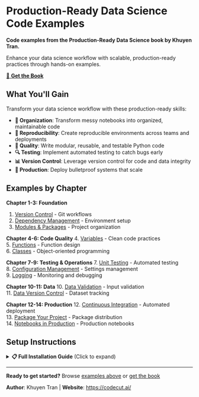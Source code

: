 # Production-Ready Data Science Code Examples

**Code examples from the Production-Ready Data Science book by Khuyen Tran.**

Enhance your data science workflow with scalable, production-ready practices through hands-on examples.

[🔗 **Get the Book**](https://codecut.ai/production-ready-data-science/?utm_source=github&utm_medium=production-ready-data-science-code&utm_campaign=main-readme)

## What You'll Gain

Transform your data science workflow with these production-ready skills:

- **📁 Organization**: Transform messy notebooks into organized, maintainable code
- **🔄 Reproducibility**: Create reproducible environments across teams and deployments  
- **🧪 Quality**: Write modular, reusable, and testable Python code
- **🔍 Testing**: Implement automated testing to catch bugs early
- **📊 Version Control**: Leverage version control for code and data integrity
- **🚀 Production**: Deploy bulletproof systems that scale

## Examples by Chapter

**Chapter 1-3: Foundation**
1. [Version Control](chapter1_version_control/) - Git workflows
2. [Dependency Management](chapter2_dependency_management/) - Environment setup  
3. [Modules & Packages](chapter3_modules_packages/) - Project organization

**Chapter 4-6: Code Quality**
4. [Variables](chapter4_variables/) - Clean code practices  
5. [Functions](chapter5_functions/) - Function design  
6. [Classes](chapter6_classes/) - Object-oriented programming

**Chapter 7-9: Testing & Operations**
7. [Unit Testing](chapter7_unit_testing/) - Automated testing  
8. [Configuration Management](chapter8_configuration_management/) - Settings management  
9. [Logging](chapter9_logging/) - Monitoring and debugging

**Chapter 10-11: Data**
10. [Data Validation](chapter10_data_validation/) - Input validation  
11. [Data Version Control](chapter11_data_version_control/) - Dataset tracking

**Chapter 12-14: Production**
12. [Continuous Integration](chapter12_continuous_integration/) - Automated deployment  
13. [Package Your Project](chapter13_package_your_project/) - Package distribution  
14. [Notebooks in Production](chapter14_notebooks_in_production/) - Production notebooks

## Setup Instructions

<details>
<summary><strong>📋 Full Installation Guide</strong> (Click to expand)</summary>

### Prerequisites
- Python 3.10.11 or higher
- [uv](https://docs.astral.sh/uv/) - Fast Python package manager

### Installation Options

#### Option 1: Quick Start (Recommended)
```bash
# Install everything at once
curl -LsSf https://astral.sh/uv/install.sh | sh
git clone https://github.com/khuyentran1401/production-ready-data-science-code.git
cd production-ready-data-science-code
uv sync --all-groups
```

#### Option 2: Chapter-by-Chapter
```bash
# Install only what you need
uv sync --group chapter7   # Testing examples
uv sync --group chapter9   # Logging examples  
uv sync --group chapter10  # Data validation
# ... etc
```

</details>

---

**Ready to get started?** Browse [examples above](#examples-by-chapter) or [get the book](https://codecut.ai/production-ready-data-science/?utm_source=github&utm_medium=production-ready-data-science-code&utm_campaign=bottom-cta)

**Author**: Khuyen Tran | **Website**: https://codecut.ai/
